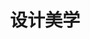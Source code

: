 ---
pageName: examination
title: 设计美学
period: 2018年10月
courseID: "04026"
description: 注意事项：<br />1. 本试卷分为两部分，第一部分为选择题，第二部分为非选择题。<br />2. 应考者必须按试题顺序在答题卡指定位置上作答，答在试卷上无效。<br />3. 涂写部分、画图部分必须使用2B铅笔，书写部分必须使用黑色字迹签字笔。
sections:
  - title: 选择题
    topics: 
      - title: 单项选择题：本大题共 20 小题，每小题 1 分，共 20 分。在每小题列出的备选项中只有一项是最符合题目要求的，请将其选出。
        quetions: 
          - title: 培根注重于应用知识并在1620年出版了
            type: radio
            options:
              - answer: 《新工具》
                isTrue: true
              - answer: 《新图书》
                isTrue: false
              - answer: 《工具》
                isTrue: false
              - answer: 《应用知识》
                isTrue: false
          - title: 第一个经历过工业革命的国家是
            type: radio
            options:
              - answer: 法国
                isTrue: false
              - answer: 英国
                isTrue: true
              - answer: 美国 
                isTrue: false
              - answer: 意大利 
                isTrue: false
          - title: 《红蓝椅子》的设计者是
            type: radio
            options:
              - answer: 郁隆博格
                isTrue: false
              - answer: 汉斯立克
                isTrue: false
              - answer: 里特维德
                isTrue: true
              - answer: 克罗齐
                isTrue: false
          - title: 1930年8月成为包豪斯第三任校长的是
            type: radio
            options:
              - answer: 米斯·凡·德·罗
                isTrue: true
              - answer: 格罗皮乌斯
                isTrue: false
              - answer: 赖特
                isTrue: false
              - answer: 柏拉图
                isTrue: false
          - title: 人性化设计对消费者的关怀上主要体现在
            type: radio
            options:
              - answer: 生理层次和心理层次
                isTrue: true
              - answer: 生理层次和道德层次
                isTrue: false
              - answer: 道德层次和心理层次
                isTrue: false
              - answer: 感觉层次和心理层次
                isTrue: false
          - title: 中国实学最根本的思想方法是
            type: radio
            options:
              - answer: 实事求是没有变
                isTrue: true
              - answer: 物质需求没有变
                isTrue: false
              - answer: 精神需求没有变
                isTrue: false
              - answer: 天人合一没有变
                isTrue: false
          - title: 埃托·索托萨斯设计了著名的
            type: radio
            options:
              - answer: 照相机
                isTrue: false
              - answer: 收音机
                isTrue: false
              - answer: 红色打字机
                isTrue: true
              - answer: 黑色打字机
                isTrue: false
          - title: 以“抽象主义”闻名的是
            type: radio
            options:
              - answer: 伽利略
                isTrue: false
              - answer: 康定斯基
                isTrue: false
              - answer: 毕加索
                isTrue: true
              - answer: 马里内蒂
                isTrue: false
          - title: 提出“未来主义”的是意大利诗人
            type: radio
            options:
              - answer: 马里内蒂
                isTrue: true
              - answer: 威尔德
                isTrue: false
              - answer: 莫德里柯
                isTrue: false
              - answer: 哈迪德
                isTrue: false
          - title: 1915 年英国成立民间设计机构“英国设计与工业协会”简称
            type: radio
            options:
              - answer: BAA
                isTrue: false
              - answer: BCE
                isTrue: false
              - answer: DIA
                isTrue: true
              - answer: DIE
                isTrue: false
          - title: 第一次世界大战前最先进的一座工业建筑是
            type: radio
            options:
              - answer: 法兰期工厂
                isTrue: false
              - answer: 法格期工厂
                isTrue: true
              - answer: 美国工厂
                isTrue: false
              - answer: 艺术工厂
                isTrue: false
          - title: 乌尔姆设计学院第一任校长是
            type: radio
            options:
              - answer: 蒙德里安
                isTrue: false
              - answer: 马克斯·比尔
                isTrue: true
              - answer: 雅克
                isTrue: false
              - answer: 吉奥
                isTrue: false
          - title: 被誉为世界经济、科技、文化的“奥林匹克”盛会是
            type: radio
            options:
              - answer: 奥运会
                isTrue: false
              - answer: 世界博览会
                isTrue: true
              - answer: 世界贸易组织
                isTrue: false
              - answer: 国际贸易
                isTrue: false
          - title: 孟菲斯的灵魂人物是
            type: radio
            options:
              - answer: 穆特修斯
                isTrue: false
              - answer: 罗伯特·凡特
                isTrue: false
              - answer: 罗伯特
                isTrue: false
              - answer: 艾斯林格
                isTrue: true
          - title: 认为美学是研究感觉和感受的科学思想家是
            type: radio
            options:
              - answer: 艾尔·利兹斯基
                isTrue: false
              - answer: 弗兰列克
                isTrue: false
              - answer: 迈耶
                isTrue: false
              - answer: 黑格尔
                isTrue: true
          - title: 第一个采用流线型式样的飞机是 1933 年波音飞机公司设计的
            type: radio
            options:
              - answer: 波音 247 型
                isTrue: true
              - answer: 波音 227 型
                isTrue: false
              - answer: 波音 347 型
                isTrue: false
              - answer: 波音 447 型
                isTrue: false
          - title: 贝耶完成了无装饰线字体系列即
            type: radio
            options:
              - answer: “将来体”
                isTrue: false
              - answer: “大字体”
                isTrue: false
              - answer: “未来体”
                isTrue: true
              - answer: “贝耶体”
                isTrue: false
          - title: 世界公认的杰出解构主义大师是
            type: radio
            options:
              - answer: 格罗皮乌斯
                isTrue: false
              - answer: 弗兰克·盖里
                isTrue: true
              - answer: 特拉格尼
                isTrue: false
              - answer: 让韦尔斯
                isTrue: false
          - title: 能体现美国设计体系以高度商业化为特征的是
            type: radio
            options:
              - answer: 形式主义
                isTrue: false
              - answer: 功能主义
                isTrue: false
              - answer: 现实主义
                isTrue: false
              - answer: 式样主义
                isTrue: true
          - title: 世界上最早成立企业内部的专门设计部门是
            type: radio
            options:
              - answer: “艺术与色彩部”
                isTrue: true
              - answer: “艺术与设计部”
                isTrue: false
              - answer: “美术与色彩部”
                isTrue: false
              - answer: “艺术与形式部”
                isTrue: false
  - title: 非选择题
    topics: 
      - title: 名词解释题：本大题共 5 小题，每小题 4 分，共 20 分。
        quetions: 
          - title: 包豪斯
            type: textarea
            answer: 德语是房屋的意思。现代设计的摇篮。1919 年 4 月“包豪斯”在德国成立，它总结承办了自拉斯金、莫里斯到德国产业同盟以来的优秀设计思想，主张实现审美与使用、功能的新统一。
          - title: 波普设计风格
            type: textarea
            answer: 20 世纪 60 年代最具时代特征的设计风格。它主张艺术反映生活就应当把那些最常见、最流行、最为人熟知的物品搬进画面中来，并用最通俗、最平淡、最为人熟知的方式加以表现。
          - title: 威廉·莫里斯
            type: textarea
            answer: 英国艺术设计家、作家。拉斯金思想的传承人，英国工艺美术运动奠基人；书籍《乌有乡消息》、《乔叟集》（书籍装帧第一书）；设计史上第一次提出整体设计概念。
          - title: 中国固有样式建筑
            type: textarea
            answer: 中国固有样式建筑，是自五四运动以来，伴随着反帝爱国情绪和民族意识普遍高涨的形势下发展起来的建筑形式，主要建于 20 世纪二三十年代。并不是纯粹传统的“宫室式”，而是一种受西方建筑思潮强烈影响而形成的近于折中主义的新形式。
          - title: 精英文化
            type: textarea
            answer: 精英文化作为知识分子文化的主要表现形态，在整个人类社会生活中占有着十分重要的地位。是民族传统文化传承，创新和发展的主体，是“经典”和“正统”的解释者和传播者，是民族文化的集中体现。精英文化承担着社会教化的使命，发挥着价值引导的功能，是全球化时代各国自身文化发展的根基，更是大众文化发展的根基。
      - title: 简答题：本大题共 4 小题，每小题 5 分，共 20 分。
        quetions: 
          - title: 简述设计美学的特征。
            type: textarea
            answer: （1）功能性。设计本质上就是设计人类特定的生活方式。（1 分）<br />（2）艺术性。设计活动是一种基于物质功能基础上的艺术创作活动。（1 分）<br />（3）技术性。设计是技术与艺术的结合，现代设计诞生以来，设计师一直努力在设计的艺术与技术之间找一种最佳的平衡。（2 分）<br />（4）商业性。市场经济的商品化原则正在把设计演变成为一种商业性的活动。（1 分）
          - title: 绿色设计通常采用哪些战略来得以实现？
            type: textarea
            answer: 设计中使用对环境友好的材料，在产品的开发设计中，在不影响功能实现的基础上，力求使用最少的材料，降低成本，运输储存节省空间。通过更先进技术的支持来实现绿色设计。用富有创意的设计来简化或减少包装。减少产品在使用过程中的能耗和对资源的占用。通过好的设计延伸产品的技术生命周期和美学生命周期，尽量长地使用产品。在设计初始就必须考虑产品的回收处理和再利用。
          - title: 简述现代主义设计的美学思想及其意义。
            type: textarea
            answer: （1）现代主义设计提倡“少即多”的美学观念，在当时是积极的、有进步意义的。<br />（2）标准化、批量化的生产方式、商品信息激增，都要求设计向着易识别、简洁、抽象化的方向发展。<br />（3）现代主义是建立在机器大生产基础上的，它标志着工业设计时代的真正到来。<br />（4）现代主义设计的两大内核是功能主义和理性主义。<br />（5）现代主义设计理念是民主主义的。其先驱者认为可以通过设计来帮助人民，改善社会生活水平，设计是为大众服务的。具有知识分子的理想主义色彩，又具有强烈的革命性和挑战性。
          - title: 简述当代设计的内容和层次。
            type: textarea
            answer: 一是物质产品设计，技术的进步对物质产品设计的影响是显而易见的。<br />二是非物质的数字产品设计，就是在人类社会进入信息时代后才出现的一种全新概念，正成为当代社会的支柱产业，它真正体现了一种科技与艺术的完美统一。<br />三是产品环境设计，就是塑造产品的身份和体现其价值的东西。
      - title: 案例分析题：本大题共 2 小题，每小题 8 分，共 16 分。
        quetions: 
          - title: 试分析“水晶宫”的设计特性。
            type: textarea
            answer: 由约瑟夫·帕克斯顿设计，“水晶宫”这一建筑激发了人们的想象力，它采用金属和玻璃的材质，使用工业化的构造方法，这种方法也一直影响到今天，所以说“水晶宫”在人类的建筑史上开创了一个新时代，它采取装配温室的方法，用玻璃和钢铁建成庞大的外壳。
          - title: 试分析如何从中同制造到中国创造，并举例说明。
            type: textarea
            answer: 从“中国制造”到“中国创造”的对策<br />（1）自主创新。一是原始创新，即原创性的科学发现和技术发明；二是集成创新，使各种相关技术有机融合；三是消化吸收、再创新，在引进国外先进技术的基础上消化吸收进而创新。<br />（2）优化产品结构，提升产品的附加值。<br />（3）创造品牌。品牌是一个企业经济实力和市场信誉的重要标志，未来的竞争是品牌的竞争。<br />总之，“中国制造”的崛起是世界经济崛起的一部分，不仅让中国经济腾飞，也推动了世界经济的增长，成绩有目共睹。从“中国制造”走向“中国创造”符合我国建设创新型国家的方针政策，也是时代发展的 必然选择。<br />如：海尔集团创新案例，有准确的品牌定位、准确的市场定位、海尔在自主品牌、自主研发的道路上迈出了可喜的一步，实现了从设计产品到设计市场战略的转变。
      - title: 论述题：本大题共 2 小题，每小题 12 分，共 24 分。
        quetions: 
          - title: 试述英国工艺美术运动的意义与局限性、主要特征。
            type: textarea
            answer: 意义：<br />1888年英国一批艺术家与技师组成了英国工艺美术展览协会，定期举办国际性展览会，并出版了《艺术工作室》杂志。拉斯金—莫里斯的工艺美术思想广泛传播并影响欧美各国。而其影响最大的领域是家具和室内装饰。<br />局限性：<br />由于工业革命初期人们对工业化的意识认识不足，加上当时英国盛行浪漫主义的文化思潮，英国工艺美术的代表人物始终站在工业生产的对立面，进入20世纪，英国工艺美术转向形式主义的美术装潢，追求表面效果，结果使英国的设计革命未能顺利发展，反而落后于其他工业革命稍迟的国家。<br />主要特征：<br />强调手工艺，明确反对机械化生产；在装饰上反对矫揉造作的维多利亚风格和其他各种古典、传统复兴风格；提倡哥特风格和其他中世纪风格，讲究简单、朴实无华、良好的功能；主张设计的诚实、诚恳，反对设计上华而不实的趋向；在装饰上还推崇自然主义，东方装饰和东方艺术特点。
          - title: 试述当代设计的美学特征。
            type: textarea
            answer: （1）维护人类精神生态平衡的设计美学观，设计必须把重建人类精神生态平衡作为基本原则，在设计中继承和发扬优秀的传统文化，向消费者传达正确的价值观和健康的人生观。<br />（2）绿色为最低要求设计美学观，绿色设计的目标是把产品设计成为整个自然生态链中不可分割的一环，整合到整个生态环境的物质和能力的合理循环中，希望通过绿色设计建立并保持一个健康和谐的地球生态环境，保障人类社会健康、可持续地向前发展。<br />（3）有机系统设计美学观，整个世界，任何事物，或大或小，或物质或精神，无不以系统的方式存在，是一个有机的统一体。<br />（4）模糊性设计美学观，进入非物质社会以后，传统思维中静态的两极对立正在消失，对立双方的诸因素之间不断地互联、互动、互渗，使工业设计中技术艺术、功能与形式、设计者、产品与消费者之间的关系和身份模糊化。
---